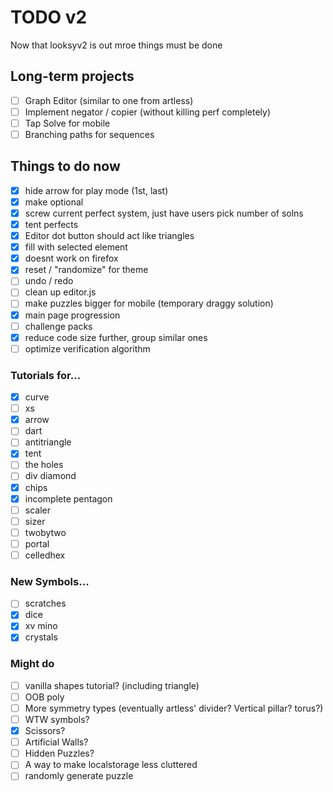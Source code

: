 # TODO v2
Now that looksyv2 is out mroe things must be done
## Long-term projects
- [ ] Graph Editor (similar to one from artless)
- [ ] Implement negator / copier (without killing perf completely)
- [ ] Tap Solve for mobile
- [ ] Branching paths for sequences

## Things to do now
- [x] hide arrow for play mode (1st, last)
- [x] make optional
- [x] screw current perfect system, just have users pick number of solns
- [x] tent perfects
- [x] Editor dot button should act like triangles
- [x] fill with selected element
- [x] doesnt work on firefox
- [x] reset / "randomize" for theme
- [ ] undo / redo
- [ ] clean up editor.js
- [ ] make puzzles bigger for mobile (temporary draggy solution)
- [x] main page progression
- [ ] challenge packs
- [x] reduce code size further, group similar ones
- [ ] optimize verification algorithm

### Tutorials for...
- [x] curve
- [ ] xs
- [x] arrow
- [ ] dart
- [ ] antitriangle
- [x] tent
- [ ] the holes
- [ ] div diamond
- [x] chips
- [x] incomplete pentagon
- [ ] scaler
- [ ] sizer
- [ ] twobytwo
- [ ] portal
- [ ] celledhex

### New Symbols...
- [ ] scratches
- [x] dice
- [x] xv mino
- [x] crystals

### Might do
- [ ] vanilla shapes tutorial? (including triangle)
- [ ] OOB poly
- [ ] More symmetry types (eventually artless' divider? Vertical pillar? torus?)
- [ ] WTW symbols?
- [x] Scissors?
- [ ] Artificial Walls?
- [ ] Hidden Puzzles?
- [ ] A way to make localstorage less cluttered
- [ ] randomly generate puzzle